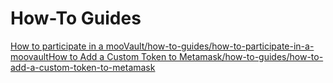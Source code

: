 # How-To Guides

[How to participate in a mooVault/how-to-guides/how-to-participate-in-a-moovault](how-to-participate-in-a-moovault.md)[How to Add a Custom Token to Metamask/how-to-guides/how-to-add-a-custom-token-to-metamask](how-to-add-a-custom-token-to-metamask.md)

​

